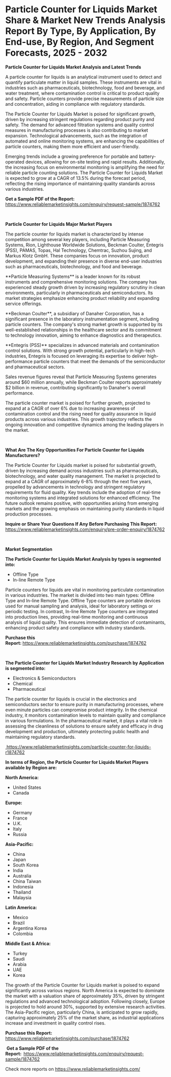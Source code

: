 <p><h1>Particle Counter for Liquids Market Share & Market New Trends Analysis Report By Type, By Application, By End-use, By Region, And Segment Forecasts, 2025 - 2032</h1></p><p><strong>Particle Counter for Liquids Market Analysis and Latest Trends</strong></p>
<p><p>A particle counter for liquids is an analytical instrument used to detect and quantify particulate matter in liquid samples. These instruments are vital in industries such as pharmaceuticals, biotechnology, food and beverage, and water treatment, where contamination control is critical to product quality and safety. Particle counters provide precise measurements of particle size and concentration, aiding in compliance with regulatory standards.</p><p>The Particle Counter for Liquids Market is poised for significant growth, driven by increasing stringent regulations regarding product purity and safety. The demand for advanced filtration systems and quality control measures in manufacturing processes is also contributing to market expansion. Technological advancements, such as the integration of automated and online monitoring systems, are enhancing the capabilities of particle counters, making them more efficient and user-friendly.</p><p>Emerging trends include a growing preference for portable and battery-operated devices, allowing for on-site testing and rapid results. Additionally, the increasing focus on environmental monitoring is amplifying the need for reliable particle counting solutions. The Particle Counter for Liquids Market is expected to grow at a CAGR of 13.5% during the forecast period, reflecting the rising importance of maintaining quality standards across various industries.</p></p>
<p><strong>Get a Sample PDF of the Report:&nbsp;</strong> <a href="https://www.reliablemarketinsights.com/enquiry/request-sample/1874762?utm_campaign=2271&utm_medium=2&utm_source=Github&utm_content=ia&utm_term=28022025&utm_id=particle-counter-for-liquids">https://www.reliablemarketinsights.com/enquiry/request-sample/1874762</a></p>
<p>&nbsp;</p>
<p><strong>Particle Counter for Liquids Major Market Players</strong></p>
<p><p>The particle counter for liquids market is characterized by intense competition among several key players, including Particle Measuring Systems, Rion, Lighthouse Worldwide Solutions, Beckman Coulter, Entegris (PSS), PAMAS, Topas, Hal Technology, Chemtrac, Suzhou Sujing, and Markus Klotz GmbH. These companies focus on innovation, product development, and expanding their presence in diverse end-user industries such as pharmaceuticals, biotechnology, and food and beverage.</p><p>**Particle Measuring Systems** is a leader known for its robust instruments and comprehensive monitoring solutions. The company has experienced steady growth driven by increasing regulatory scrutiny in clean environments, particularly in pharmaceuticals and semiconductors. Its market strategies emphasize enhancing product reliability and expanding service offerings.</p><p>**Beckman Coulter**, a subsidiary of Danaher Corporation, has a significant presence in the laboratory instrumentation segment, including particle counters. The company's strong market growth is supported by its well-established relationships in the healthcare sector and its commitment to technology innovation, aiming to enhance diagnostics and therapeutics.</p><p>**Entegris (PSS)** specializes in advanced materials and contamination control solutions. With strong growth potential, particularly in high-tech industries, Entegris is focused on leveraging its expertise to deliver high-performance particle counters that meet the demands of the semiconductor and pharmaceutical sectors.</p><p>Sales revenue figures reveal that Particle Measuring Systems generates around $60 million annually, while Beckman Coulter reports approximately $2 billion in revenue, contributing significantly to Danaher's overall performance.</p><p>The particle counter market is poised for further growth, projected to expand at a CAGR of over 6% due to increasing awareness of contamination control and the rising need for quality assurance in liquid products across various industries. This growth trajectory reflects the ongoing innovation and competitive dynamics among the leading players in the market.</p></p>
<p>&nbsp;</p>
<p><strong>What Are The Key Opportunities For Particle Counter for Liquids Manufacturers?</strong></p>
<p><p>The Particle Counter for Liquids market is poised for substantial growth, driven by increasing demand across industries such as pharmaceuticals, biotechnology, and water quality management. The market is projected to expand at a CAGR of approximately 6-8% through the next five years, propelled by advancements in technology and stringent regulatory requirements for fluid quality. Key trends include the adoption of real-time monitoring systems and integrated solutions for enhanced efficiency. The future outlook remains positive, with opportunities arising from emerging markets and the growing emphasis on maintaining purity standards in liquid production processes.</p></p>
<p><strong>Inquire or Share Your Questions If Any Before Purchasing This Report:</strong> <a href="https://www.reliablemarketinsights.com/enquiry/pre-order-enquiry/1874762?utm_campaign=2271&utm_medium=2&utm_source=Github&utm_content=ia&utm_term=28022025&utm_id=particle-counter-for-liquids">https://www.reliablemarketinsights.com/enquiry/pre-order-enquiry/1874762</a></p>
<p>&nbsp;</p>
<p><strong>Market Segmentation</strong></p>
<p><strong>The Particle Counter for Liquids Market Analysis by types is segmented into:</strong></p>
<p><ul><li>Offline Type</li><li>In-line Remote Type</li></ul></p>
<p><p>Particle counters for liquids are vital in monitoring particulate contamination in various industries. The market is divided into two main types: Offline Type and In-line Remote Type. Offline Type counters are portable devices used for manual sampling and analysis, ideal for laboratory settings or periodic testing. In contrast, In-line Remote Type counters are integrated into production lines, providing real-time monitoring and continuous analysis of liquid quality. This ensures immediate detection of contaminants, enhancing product safety and compliance with industry standards.</p></p>
<p><strong>Purchase this Report:&nbsp;</strong><a href="https://www.reliablemarketinsights.com/purchase/1874762?utm_campaign=2271&utm_medium=2&utm_source=Github&utm_content=ia&utm_term=28022025&utm_id=particle-counter-for-liquids">https://www.reliablemarketinsights.com/purchase/1874762</a></p>
<p>&nbsp;</p>
<p><strong>The Particle Counter for Liquids Market Industry Research by Application is segmented into:</strong></p>
<p><ul><li>Electronics & Semiconductors</li><li>Chemical</li><li>Pharmaceutical</li></ul></p>
<p><p>The particle counter for liquids is crucial in the electronics and semiconductors sector to ensure purity in manufacturing processes, where even minute particles can compromise product integrity. In the chemical industry, it monitors contamination levels to maintain quality and compliance in various formulations. In the pharmaceutical market, it plays a vital role in assessing the cleanliness of solutions to ensure safety and efficacy in drug development and production, ultimately protecting public health and maintaining regulatory standards.</p></p>
<p><a href="https://www.reliablemarketinsights.com/particle-counter-for-liquids-r1874762?utm_campaign=2271&utm_medium=2&utm_source=Github&utm_content=ia&utm_term=28022025&utm_id=particle-counter-for-liquids">&nbsp;https://www.reliablemarketinsights.com/particle-counter-for-liquids-r1874762</a></p>
<p><strong>In terms of Region, the Particle Counter for Liquids Market Players available by Region are:</strong></p>
<p>
    <p> <strong> North America: </strong>
        <ul>
            <li>United States</li>
            <li>Canada</li>
        </ul>
        </p> 
    <p> <strong> Europe: </strong>
        <ul>
            <li>Germany</li>
            <li>France</li>
            <li>U.K.</li>
            <li>Italy</li>
            <li>Russia</li>
        </ul>
        </p> 
    <p> <strong> Asia-Pacific: </strong>
        <ul>
            <li>China</li>
            <li>Japan</li>
            <li>South Korea</li>
            <li>India</li>
            <li>Australia</li>
            <li>China Taiwan</li>
            <li>Indonesia</li>
            <li>Thailand</li>
            <li>Malaysia</li>
        </ul>
        </p> 
    <p> <strong> Latin America: </strong>
        <ul>
            <li>Mexico</li>
            <li>Brazil</li>
            <li>Argentina Korea</li>
            <li>Colombia</li>
        </ul>
        </p> 
    <p> <strong> Middle East & Africa: </strong>
        <ul>
            <li>Turkey</li>
            <li>Saudi</li>
            <li>Arabia</li>
            <li>UAE</li>
            <li>Korea</li>
        </ul>
    </p>
    </p>
<p><p>The growth of the Particle Counter for Liquids market is poised to expand significantly across various regions. North America is expected to dominate the market with a valuation share of approximately 35%, driven by stringent regulations and advanced technological adoption. Following closely, Europe is projected to hold around 30%, supported by extensive research activities. The Asia-Pacific region, particularly China, is anticipated to grow rapidly, capturing approximately 25% of the market share, as industrial applications increase and investment in quality control rises.</p></p>
<p><strong>Purchase this Report: </strong><a href="https://www.reliablemarketinsights.com/purchase/1874762?utm_campaign=2271&utm_medium=2&utm_source=Github&utm_content=ia&utm_term=28022025&utm_id=particle-counter-for-liquids">https://www.reliablemarketinsights.com/purchase/1874762</a></p>
<p>&nbsp;<strong>Get a Sample PDF of the Report:&nbsp;&nbsp;</strong><a href="https://www.reliablemarketinsights.com/enquiry/request-sample/1874762?utm_campaign=2271&utm_medium=2&utm_source=Github&utm_content=ia&utm_term=28022025&utm_id=particle-counter-for-liquids">https://www.reliablemarketinsights.com/enquiry/request-sample/1874762</a></p>
<p><strong></strong></p>
<p>Check more reports on <a href="https://www.reliablemarketinsights.com/?utm_campaign=2271&utm_medium=2&utm_source=Github&utm_content=ia&utm_term=28022025&utm_id=particle-counter-for-liquids">https://www.reliablemarketinsights.com/</a></p>